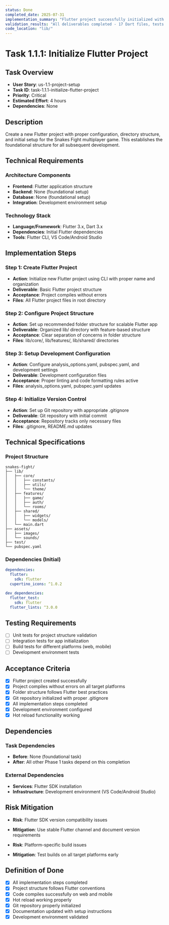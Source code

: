 ```yaml
---
status: Done
completed_date: 2025-07-31
implementation_summary: "Flutter project successfully initialized with complete feature-based structure, core components, shared utilities, and proper development configuration"
validation_results: "All deliverables completed - 17 Dart files, tests passing, builds successfully, hot reload working"
code_location: "lib/"
---
```


# Task 1.1.1: Initialize Flutter Project

## Task Overview
- **User Story**: us-1.1-project-setup
- **Task ID**: task-1.1.1-initialize-flutter-project
- **Priority**: Critical
- **Estimated Effort**: 4 hours
- **Dependencies**: None

## Description
Create a new Flutter project with proper configuration, directory structure, and initial setup for the Snakes Fight multiplayer game. This establishes the foundational structure for all subsequent development.

## Technical Requirements
### Architecture Components
- **Frontend**: Flutter application structure
- **Backend**: None (foundational setup)
- **Database**: None (foundational setup)
- **Integration**: Development environment setup

### Technology Stack
- **Language/Framework**: Flutter 3.x, Dart 3.x
- **Dependencies**: Initial Flutter dependencies
- **Tools**: Flutter CLI, VS Code/Android Studio

## Implementation Steps

### Step 1: Create Flutter Project
- **Action**: Initialize new Flutter project using CLI with proper name and organization
- **Deliverable**: Basic Flutter project structure
- **Acceptance**: Project compiles without errors
- **Files**: All Flutter project files in root directory

### Step 2: Configure Project Structure
- **Action**: Set up recommended folder structure for scalable Flutter app
- **Deliverable**: Organized lib/ directory with feature-based structure
- **Acceptance**: Clear separation of concerns in folder structure
- **Files**: lib/core/, lib/features/, lib/shared/ directories

### Step 3: Setup Development Configuration
- **Action**: Configure analysis_options.yaml, pubspec.yaml, and development settings
- **Deliverable**: Development configuration files
- **Acceptance**: Proper linting and code formatting rules active
- **Files**: analysis_options.yaml, pubspec.yaml updates

### Step 4: Initialize Version Control
- **Action**: Set up Git repository with appropriate .gitignore
- **Deliverable**: Git repository with initial commit
- **Acceptance**: Repository tracks only necessary files
- **Files**: .gitignore, README.md updates

## Technical Specifications
### Project Structure
```
snakes-fight/
├── lib/
│   ├── core/
│   │   ├── constants/
│   │   ├── utils/
│   │   └── theme/
│   ├── features/
│   │   ├── game/
│   │   ├── auth/
│   │   └── rooms/
│   ├── shared/
│   │   ├── widgets/
│   │   └── models/
│   └── main.dart
├── assets/
│   ├── images/
│   └── sounds/
├── test/
└── pubspec.yaml
```

### Dependencies (Initial)
```yaml
dependencies:
  flutter:
    sdk: flutter
  cupertino_icons: ^1.0.2

dev_dependencies:
  flutter_test:
    sdk: flutter
  flutter_lints: ^3.0.0
```

## Testing Requirements
- [ ] Unit tests for project structure validation
- [ ] Integration tests for app initialization
- [ ] Build tests for different platforms (web, mobile)
- [ ] Development environment tests

## Acceptance Criteria
- [x] Flutter project created successfully
- [x] Project compiles without errors on all target platforms
- [x] Folder structure follows Flutter best practices
- [x] Git repository initialized with proper .gitignore
- [x] All implementation steps completed
- [x] Development environment configured
- [x] Hot reload functionality working

## Dependencies
### Task Dependencies
- **Before**: None (foundational task)
- **After**: All other Phase 1 tasks depend on this completion

### External Dependencies
- **Services**: Flutter SDK installation
- **Infrastructure**: Development environment (VS Code/Android Studio)

## Risk Mitigation
- **Risk**: Flutter SDK version compatibility issues
- **Mitigation**: Use stable Flutter channel and document version requirements

- **Risk**: Platform-specific build issues
- **Mitigation**: Test builds on all target platforms early

## Definition of Done
- [x] All implementation steps completed
- [x] Project structure follows Flutter conventions
- [x] Code compiles successfully on web and mobile
- [x] Hot reload working properly
- [x] Git repository properly initialized
- [x] Documentation updated with setup instructions
- [x] Development environment validated
